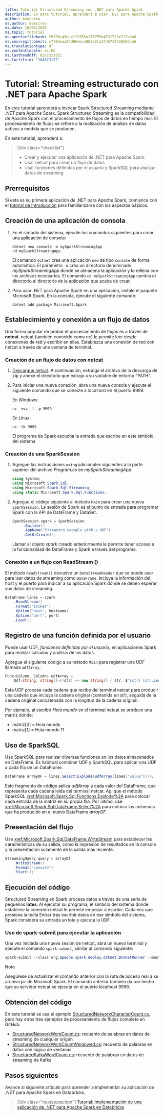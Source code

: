 ```yaml
---
title: Tutorial Structured Streaming con .NET para Apache Spark
description: En este tutorial, aprenderá a usar .NET para Apache Spark para Spark Structured Streaming.
author: mamccrea
ms.author: mamccrea
ms.date: 10/09/2020
ms.topic: tutorial
ms.openlocfilehash: 29f90c43ece1f2655a15f759b473f723e712bda8
ms.sourcegitcommit: c7f0beaa2bd66ebca86362ca17d673f7e8256ca6
ms.translationtype: HT
ms.contentlocale: es-ES
ms.lasthandoff: 03/23/2021
ms.locfileid: "104873177"
---
```

# <a name="tutorial-structured-streaming-with-net-for-apache-spark"></a>Tutorial: Streaming estructurado con .NET para Apache Spark

En este tutorial aprenderá a invocar Spark Structured Streaming mediante .NET para Apache Spark. Spark Structured Streaming es la compatibilidad de Apache Spark con el procesamiento de flujos de datos en tiempo real. El procesamiento de flujos se refiere a la realización de análisis de datos activos a medida que se producen.

En este tutorial, aprenderá a:

> [!div class="checklist"]
>
> * Crear y ejecutar una aplicación de .NET para Apache Spark
> * Usar netcat para crear un flujo de datos
> * Usar funciones definidas por el usuario y SparkSQL para analizar datos de streaming

## <a name="prerequisites"></a>Prerrequisitos

Si esta es su primera aplicación de .NET para Apache Spark, comience con el [tutorial de introducción](get-started.md) para familiarizarse con los aspectos básicos.

## <a name="create-a-console-application"></a>Creación de una aplicación de consola

1. En el símbolo del sistema, ejecute los comandos siguientes para crear una aplicación de consola:

   ```dotnetcli
   dotnet new console -o mySparkStreamingApp
   cd mySparkStreamingApp
   ```

   El comando `dotnet` crea una aplicación `new` de tipo `console` de forma automática. El parámetro `-o` crea un directorio denominado *mySparkStreamingApp* donde se almacena la aplicación y lo rellena con los archivos necesarios. El comando `cd mySparkStreamingApp` cambia el directorio al directorio de la aplicación que acaba de crear.

1. Para usar .NET para Apache Spark en una aplicación, instale el paquete Microsoft.Spark. En la consola, ejecute el siguiente comando:

   ```dotnetcli
   dotnet add package Microsoft.Spark
   ```

## <a name="establish-and-connect-to-a-data-stream"></a>Establecimiento y conexión a un flujo de datos

Una forma popular de probar el procesamiento de flujos es a través de **netcat**. netcat (también conocido como *nc*) le permite leer desde conexiones de red y escribir en ellas. Establezca una conexión de red con netcat a través de una ventana de terminal.

### <a name="create-a-data-stream-with-netcat"></a>Creación de un flujo de datos con netcat

1. [Descargue netcat](https://sourceforge.net/projects/nc110/files/). A continuación, extraiga el archivo de la descarga de zip y anexe el directorio que extrajo a su variable de entorno "PATH".

2. Para iniciar una nueva conexión, abra una nueva consola y ejecute el siguiente comando que se conecte a localhost en el puerto 9999.

   En Windows:

   ```console
   nc -vvv -l -p 9999
   ```

   En Linux:

   ```console
   nc -lk 9999
   ```

   El programa de Spark escucha la entrada que escribe en este símbolo del sistema.

### <a name="create-a-sparksession"></a>Creación de una SparkSession

1. Agregue las instrucciones `using` adicionales siguientes a la parte superior del archivo *Program.cs* en *mySparkStreamingApp*:

   ```csharp
   using System;
   using Microsoft.Spark.Sql;
   using Microsoft.Spark.Sql.Streaming;
   using static Microsoft.Spark.Sql.Functions;
   ```

1. Agregue el código siguiente al método `Main` para crear una nueva `SparkSession`. La sesión de Spark es el punto de entrada para programar Spark con la API de DataFrame y DataSet.

   ```csharp
   SparkSession spark = SparkSession
        .Builder()
        .AppName("Streaming example with a UDF")
        .GetOrCreate();
   ```

   Llamar al objeto *spark* creado anteriormente le permite tener acceso a la funcionalidad de DataFrame y Spark a través del programa.

### <a name="connect-to-a-stream-with-readstream"></a>Conexión a un flujo con ReadStream ()

El método `ReadStream()` devuelve un `DataStreamReader` que se puede usar para leer datos de streaming como `DataFrame`. Incluya la información del host y el puerto para indicar a su aplicación Spark dónde se deben esperar sus datos de streaming.

```csharp
DataFrame lines = spark
    .ReadStream()
    .Format("socket")
    .Option("host", hostname)
    .Option("port", port)
    .Load();
```

## <a name="register-a-user-defined-function"></a>Registro de una función definida por el usuario

Puede usar UDF, *funciones definidas por el usuario*, en aplicaciones Spark para realizar cálculos y análisis de los datos.

Agregue el siguiente código a su método `Main` para registrar una UDF llamada `udfArray`.

```csharp
Func<Column, Column> udfArray =
    Udf<string, string[]>((str) => new string[] { str, $"{str} {str.Length}" });
```

Esta UDF procesa cada cadena que recibe del terminal netcat para producir una cadena que incluye la cadena original (contenida en *str*), seguida de la cadena original concatenada con la longitud de la cadena original.

Por ejemplo, al escribir *Hola mundo* en el terminal netcat se produce una matriz donde:

* matriz\[0] = Hola mundo
* matriz\[1] = Hola mundo 11

## <a name="use-sparksql"></a>Uso de SparkSQL

Use SparkSQL para realizar diversas funciones en los datos almacenados en DataFrame. Es habitual combinar UDF y SparkSQL para aplicar una UDF a cada fila de un DataFrame.

```csharp
DataFrame arrayDF = lines.Select(Explode(udfArray(lines["value"])));
```

Este fragmento de código aplica *udfArray* a cada valor del DataFrame, que representa cada cadena leída del terminal netcat. Aplique el método SparkSQL <xref:Microsoft.Spark.Sql.Functions.Explode%2A> para colocar cada entrada de la matriz en su propia fila. Por último, use <xref:Microsoft.Spark.Sql.DataFrame.Select%2A> para colocar las columnas que ha producido en el nuevo DataFrame *arrayDF.*

## <a name="display-your-stream"></a>Presentación del flujo

Use <xref:Microsoft.Spark.Sql.DataFrame.WriteStream> para establecer las características de su salida, como la impresión de resultados en la consola y la presentación solamente de la salida más reciente.

```csharp
StreamingQuery query = arrayDf
    .WriteStream()
    .Format("console")
    .Start();
```

## <a name="run-your-code"></a>Ejecución del código

Structured Streaming en Spark procesa datos a través de una serie de pequeños **lotes**.  Al ejecutar su programa, el símbolo del sistema donde establece la conexión netcat le permite empezar a escribir. Cada vez que presiona la tecla Entrar tras escribir datos en ese símbolo del sistema, Spark considera su entrada un lote y ejecuta la UDF.

### <a name="use-spark-submit-to-run-your-app"></a>Uso de spark-submit para ejecutar la aplicación

Una vez iniciada una nueva sesión de netcat, abra un nuevo terminal y ejecute el comando `spark-submit`, similar al comando siguiente:

```powershell
spark-submit --class org.apache.spark.deploy.dotnet.DotnetRunner --master local /path/to/microsoft-spark-<spark_majorversion-spark_minorversion>_<scala_majorversion.scala_minorversion>-<spark_dotnet_version>.jar Microsoft.Spark.CSharp.Examples.exe Sql.Streaming.StructuredNetworkCharacterCount localhost 9999
```

> [!NOTE]
> Asegúrese de actualizar el comando anterior con la ruta de acceso real a su archivo jar de Microsoft Spark. El comando anterior también da por hecho que su servidor netcat se ejecuta en el puerto localhost 9999.

## <a name="get-the-code"></a>Obtención del código

En este tutorial se usa el ejemplo [StructuredNetworkCharacterCount.cs](https://github.com/dotnet/spark/blob/main/examples/Microsoft.Spark.CSharp.Examples/Sql/Streaming/StructuredNetworkCharacterCount.cs), pero hay otros tres ejemplos de procesamiento de flujos completo en GitHub:

* [StructuredNetworkWordCount.cs](https://github.com/dotnet/spark/blob/main/examples/Microsoft.Spark.CSharp.Examples/Sql/Streaming/StructuredNetworkWordCount.cs): recuento de palabras en datos de streaming de cualquier origen
* [StructuredNetworkWordCountWindowed.cs](https://github.com/dotnet/spark/blob/main/examples/Microsoft.Spark.CSharp.Examples/Sql/Streaming/StructuredNetworkWordCountWindowed.cs): recuento de palabras en datos con lógica de ventanas
* [StructuredKafkaWordCount.cs](https://github.com/dotnet/spark/blob/main/examples/Microsoft.Spark.CSharp.Examples/Sql/Streaming/StructuredKafkaWordCount.cs): recuento de palabras en datos de streaming de Kafka

## <a name="next-steps"></a>Pasos siguientes

Avance al siguiente artículo para aprender a implementar su aplicación de .NET para Apache Spark en Databricks.
> [!div class="nextstepaction"]
> [Tutorial: Implementación de una aplicación de .NET para Apache Spark en Databricks](databricks-deployment.md)

